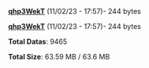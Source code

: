[**qhp3WekT**](/data/qhp3WekT.txt) (11/02/23 - 17:57)- 244 bytes

[**qhp3WekT**](/data/qhp3WekT.txt) (11/02/23 - 17:57)- 244 bytes

**Total Datas**: 9465

**Total Size**: 63.59 MB / 63.6 MB